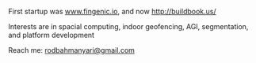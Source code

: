 First startup was www.fingenic.io, and now http://buildbook.us/ 

Interests are in spacial computing, indoor geofencing, AGI, segmentation, and platform development 

Reach me: rodbahmanyari@gmail.com 

<!---
RodsF1/RodsF1 is a ✨ special ✨ repository because its `README.md` (this file) appears on your GitHub profile.
You can click the Preview link to take a look at your changes.
--->
